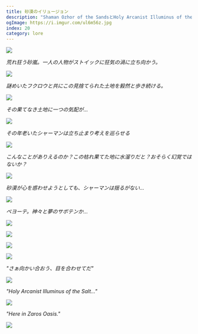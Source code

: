 ```yaml
---
title: 砂漠のイリュージョン
description: "Shaman Ozhor of the SandsとHoly Arcanist Illuminus of the Saltの物語"
ogImage: https://i.imgur.com/ul6m56z.jpg
index: 20
category: lore
---
```


![](https://i.imgur.com/rS5LORd.png)

_荒れ狂う砂嵐。一人の人物がストイックに狂気の渦に立ち向かう。_

![](https://i.imgur.com/bsMj5Ax.jpg)

_謎めいたフクロウと共にこの見捨てられた土地を毅然と歩き続ける。_

![](https://i.imgur.com/0drsH7R.jpg)

_その果てなき土地に一つの気配が..._

![](https://i.imgur.com/zE9cx6L.jpg)

_その年老いたシャーマンは立ち止まり考えを巡らせる_

![](https://i.imgur.com/K8U0bLa.jpg)

_こんなことがありえるのか？この枯れ果てた地に水溜りだと？おそらく幻覚ではないか？_

![](https://i.imgur.com/74IJRAe.jpg)

_砂漠が心を惑わせようとしても、シャーマンは揺るがない..._

![](https://i.imgur.com/QOGiL4c.jpg)

_ペヨーテ。神々と夢のサボテンか..._

![](https://i.imgur.com/IQ36mQh.jpg)

![](https://i.imgur.com/Y2toQFC.jpg)

![](https://i.imgur.com/n9alXhr.jpg)

![](https://i.imgur.com/EZwyvs5.jpg)

_"さぁ向かい合おう、目を合わせてだ"_

![](https://i.imgur.com/ruZ4Ije.jpg)

_"Holy Arcanist Illuminus of the Salt..."_

![](https://i.imgur.com/ul6m56z.jpg)

_"Here in Zaros Oasis."_

![](https://i.imgur.com/jjf6JVf.jpg)
